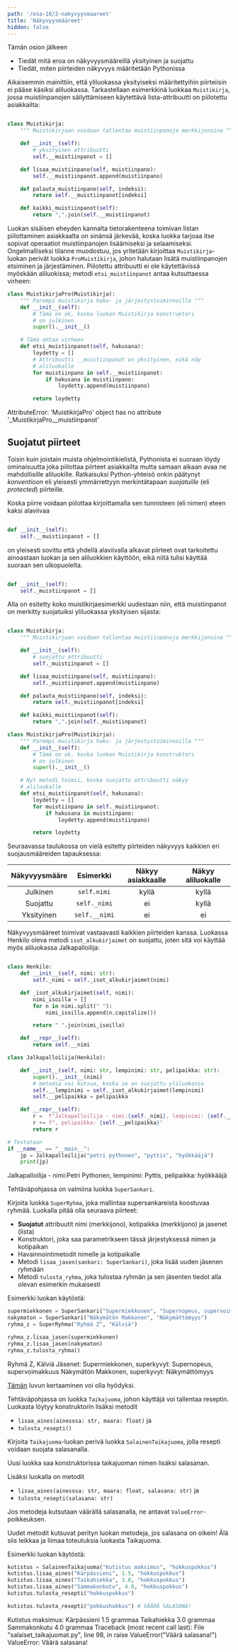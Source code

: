 ```yaml
---
path: '/osa-10/2-nakyvyysmaareet'
title: 'Näkyvyysmääreet'
hidden: false
---
```


<text-box variant='learningObjectives' name='Oppimistavoitteet'>

Tämän osion jälkeen

- Tiedät mitä eroa on näkyvyysmääreillä yksityinen ja suojattu
- Tiedät, miten piirteiden näkyvyys määritetään Pythonissa

</text-box>

Aikaisemmin mainittiin, että yliluokassa yksityiseksi määritettyihin piirteiisin ei pääse käsiksi aliluokassa. Tarkastellaan esimerkkinä luokkaa `Muistikirja`, jossa muistiinpanojen säilyttämiseen käytettävä lista-attribuutti on piilotettu asiakkailta:

```python

class Muistikirja:
    """ Muistikirjaan voidaan tallentaa muistiinpanoja merkkijonoina """

    def __init__(self):
        # yksityinen attribuutti
        self.__muistiinpanot = []

    def lisaa_muistiinpano(self, muistiinpano):
        self.__muistiinpanot.append(muistiinpano)

    def palauta_muistiinpano(self, indeksi):
        return self.__muistiinpanot[indeksi]

    def kaikki_muistiinpanot(self):
        return ",".join(self.__muistiinpanot)

```

Luokan sisäisen eheyden kannalta tietorakenteena toimivan listan piilottaminen asiakkaalta on sinänsä järkevää, koska luokka tarjoaa itse sopivat operaatiot muistiinpanojen lisäämiseksi ja selaamiseksi. Ongelmalliseksi tilanne muodostuu, jos yritetään kirjoittaa `Muistikirja`-luokan perivät luokka `ProMuistikirja`, johon halutaan lisätä muistiinpanojen etsiminen ja järjestäminen. Piilotettu attribuutti ei ole käytettävissä myöskään aliluokissa; metodi `etsi_muistiinpanot` antaa kutsuttaessa virheen:

```python
class MuistikirjaPro(Muistikirja):
    """ Parempi muistikirja haku- ja järjestystoiminnoilla """
    def __init__(self):
        # Tämä on ok, koska luokan Muistikirja konstruktori
        # on julkinen
        super().__init__()

    # Tämä antaa virheen
    def etsi_muistiinpanot(self, hakusana):
        loydetty = []
        # Attribuutti __muistiinpanot on yksityinen, eikä näy
        # aliluokalle
        for muistiinpano in self.__muistiinpanot:
            if hakusana in muistiinpano:
                loydetty.append(muistiinpano)

        return loydetty

```

<sample-output>
    
AttributeError: 'MuistikirjaPro' object has no attribute '_MuistikirjaPro__muistiinpanot'

</sample-output>



## Suojatut piirteet

Toisin kuin joistain muista ohjelmointikielistä, Pythonista ei suoraan löydy ominaisuutta joka piilottaa piirteet asiakkailta mutta samaan aikaan avaa ne mahdollisille aliluokille. Ratkaisuksi Python-yhteisö onkin päätynyt _konventioon_ eli yleisesti ymmärrettyyn merkintätapaan _suojatuille_ (eli _protected_)  piirteille.

Koska piirre voidaan piilottaa kirjoittamalla sen tunnisteen (eli nimen) eteen kaksi alaviivaa

```python

def __init__(self):
    self.__muistiinpanot = []

```

on yleisesti sovittu että yhdellä alaviivalla alkavat piirteet ovat tarkoitettu ainoastaan luokan ja sen aliluokkien käyttöön, eikä niitä tulisi käyttää suoraan sen ulkopuolelta.

```python

def __init__(self):
    self._muistiinpanot = []

```

Alla on esitetty koko muistikirjaesimerkki uudestaan niin, että muistiinpanot on merkitty suojatuiksi yliluokassa yksityisen sijasta:

```python

class Muistikirja:
    """ Muistikirjaan voidaan tallentaa muistiinpanoja merkkijonoina """

    def __init__(self):
        # suojattu attribuutti
        self._muistiinpanot = []

    def lisaa_muistiinpano(self, muistiinpano):
        self._muistiinpanot.append(muistiinpano)

    def palauta_muistiinpano(self, indeksi):
        return self._muistiinpanot[indeksi]

    def kaikki_muistiinpanot(self):
        return ",".join(self._muistiinpanot)

class MuistikirjaPro(Muistikirja):
    """ Parempi muistikirja haku- ja järjestystoiminnoilla """
    def __init__(self):
        # Tämä on ok, koska luokan Muistikirja konstruktori
        # on julkinen
        super().__init__()

    # Nyt metodi toimii, koska suojattu attribuutti näkyy
    # aliluokalle
    def etsi_muistiinpanot(self, hakusana):
        loydetty = []
        for muistiinpano in self._muistiinpanot:
            if hakusana in muistiinpano:
                loydetty.append(muistiinpano)

        return loydetty

```

Seuraavassa taulukossa on vielä esitetty piirteiden näkyvyys kaikkien eri suojausmääreiden tapauksessa:

Näkyvyysmääre	| Esimerkki | Näkyy asiakkaalle | Näkyy aliluokalle
:--:|:----:|:----:|:----:
Julkinen | `self.nimi` | kyllä | kyllä
Suojattu | `self._nimi` | ei | kyllä
Yksityinen | `self.__nimi` | ei | ei

Näkyvyysmääreet toimivat vastaavasti kaikkien piirteiden kanssa. Luokassa Henkilo oleva metodi `isot_alkukirjaimet` on suojattu, joten sitä voi käyttää myös aliluokassa Jalkapalloilija:

```python

class Henkilo:
    def __init__(self, nimi: str):
        self._nimi = self._isot_alkukirjaimet(nimi)

    def _isot_alkukirjaimet(self, nimi):
        nimi_isoilla = []
        for n in nimi.split(" "):
            nimi_isoilla.append(n.capitalize())

        return " ".join(nimi_isoilla)

    def __repr__(self):
        return self.__nimi

class Jalkapalloilija(Henkilo):

    def __init__(self, nimi: str, lempinimi: str, pelipaikka: str):
        super().__init__(nimi)
        # metodia voi kutsua, koska se on suojattu yliluokassa
        self.__lempinimi = self._isot_alkukirjaimet(lempinimi)
        self.__pelipaikka = pelipaikka

    def __repr__(self):
        r =  f"Jalkapalloilija - nimi:{self._nimi}, lempinimi: {self.__lempinimi}"
        r += f", pelipaikka: {self.__pelipaikka}"
        return r

# Testataan
if __name__ == "__main__":
    jp = Jalkapalloilija("petri pythonen", "pyttis", "hyökkääjä")
    print(jp)

```

<sample-output>

Jalkapalloilija - nimi:Petri Pythonen, lempinimi: Pyttis, pelipaikka: hyökkääjä

</sample-output>


<programming-exercise name='Superryhmä' tmcname='osa10-05_superryhma'>

Tehtäväpohjassa on valmiina luokka `SuperSankari`.

Kirjoita luokka `SuperRyhma`, joka mallintaa supersankareista koostuvaa ryhmää. Luokalla pitää olla seuraava piirteet:

* **Suojatut** attribuutit nimi (merkkijono), kotipaikka (merkkijono) ja jasenet (lista)
* Konstruktori, joka saa parametrikseen tässä järjestyksessä nimen ja kotipaikan
* Havainnointimetodit nimelle ja kotipaikalle
* Metodi `lisaa_jasen(sankari: SuperSankari)`, joka lisää uuden jäsenen ryhmään
* Metodi `tulosta_ryhma`, joka tulostaa ryhmän ja sen jäsenten tiedot alla olevan esimerkin mukaisesti

Esimerkki luokan käytöstä:

```python
supermiekkonen = SuperSankari("Supermiekkonen", "Supernopeus, supervoimakkuus")
nakymaton = SuperSankari("Näkymätön Makkonen", "Näkymättömyys")
ryhma_z = SuperRyhma("Ryhmä Z", "Kälviä")

ryhma_z.lisaa_jasen(supermiekkonen)
ryhma_z.lisaa_jasen(nakymaton)
ryhma_z.tulosta_ryhma()
```

<sample-output>

Ryhmä Z, Kälviä
Jäsenet:
Supermiekkonen, superkyvyt: Supernopeus, supervoimakkuus
Näkymätön Makkonen, superkyvyt: Näkymättömyys

</sample-output>

[Tämän](/osa-9/3-kapselointi#asetus--ja-havainnointimetodit) luvun kertaaminen voi olla hyödyksi.

</programming-exercise>

<programming-exercise name='Salainen taikajuoma' tmcname='osa10-06_salainen_taikajuoma'>

Tehtäväpohjassa on luokka `Taikajuoma`, johon käyttäjä voi tallentaa reseptin. Luokasta löytyy konstruktorin lisäksi metodit

* `lisaa_aines(ainesosa: str, maara: float)` ja
* `tulosta_resepti()`

Kirjoita `Taikajuoma`-luokan perivä luokka `SalainenTaikajuoma`, jolla resepti voidaan suojata salasanalla.

Uusi luokka saa konstruktorissa taikajuoman nimen lisäksi salasanan.

Lisäksi luokalla on metodit

* `lisaa_aines(ainesosa: str, maara: float, salasana: str)` ja
* `tulosta_resepti(salasana: str)`

Jos metodeja kutsutaan väärällä salasanalla, ne antavat `ValueError`-poikkeuksen.

Uudet metodit kutsuvat perityn luokan metodeja, jos salasana on oikein! Älä siis leikkaa ja liimaa toteutuksia luokasta Taikajuoma.

Esimerkki luokan käytöstä:

```python
kutistus = SalainenTaikajuoma("Kutistus maksimus", "hokkuspokkus")
kutistus.lisaa_aines("Kärpässieni", 1.5, "hokkuspokkus")
kutistus.lisaa_aines("Taikahiekka", 3.0, "hokkuspokkus")
kutistus.lisaa_aines("Sammakonkutu", 4.0, "hokkuspokkus")
kutistus.tulosta_resepti("hokkuspokkus")

kutistus.tulosta_resepti("pokkushokkus") # VÄÄRÄ SALASANA!
```

<sample-output>

Kutistus maksimus:
Kärpässieni 1.5 grammaa
Taikahiekka 3.0 grammaa
Sammakonkutu 4.0 grammaa
Traceback (most recent call last):
  File "salaiset_taikajuomat.py", line 98, in <module>
    raise ValueError("Väärä salasana!")
ValueError: Väärä salasana!

</sample-output>

</programming-exercise>
